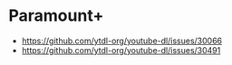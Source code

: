 # Paramount+

- https://github.com/ytdl-org/youtube-dl/issues/30066
- https://github.com/ytdl-org/youtube-dl/issues/30491
